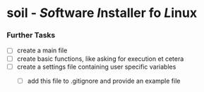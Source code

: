 # soil - *So*ftware *I*nstaller fo *L*inux

### Further Tasks

- [ ] create a main file
- [ ] create basic functions, like asking for execution et cetera
- [ ] create a settings file containing user specific variables
  - [ ]  add this file to .gitignore and provide an example file
   
